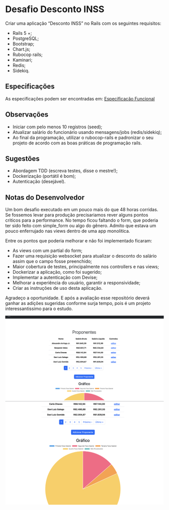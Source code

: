 # Desafio Desconto INSS

Criar uma aplicação “Desconto INSS” no Rails com os seguintes requisitos:

- Rails 5 +;
- PostgreSQL;
- Bootstrap;
- Chart.js;
- Rubocop rails;
- Kaminari;
- Redis;
- Sidekiq.

## Especificações

As especificações podem ser encontradas em: [Especificação Funcional](especificacoes.md)

## Observações

- Iniciar com pelo menos 10 registros (seed);
- Atualizar salário do funcionário usando mensagens/jobs (redis/sidekiq);
- Ao final da programação, utilizar o rubocop-rails e padronizar o seu
  projeto de acordo com as boas práticas de programação rails.

## Sugestões

- Abordagem TDD (escreva testes, disse o mestre!);
- Dockerização (portátil é bom);
- Autenticação (desejável).

## Notas do Desenvolvedor

Um bom desafio executado em um pouco mais do que 48 horas corridas. Se fossemos levar para produção precisariamos rever alguns pontos criticos para a performance. No tempo ficou faltando o form, que poderia ter sido feito com simple_form ou algo do gênero. Admito que estava um pouco enferrujado nas views dentro de uma app monolitica.

Entre os pontos que poderia melhorar e não foi implementado ficaram:

- As views com um partial do form;
- Fazer uma requisição websocket para atualizar o desconto do salário assim que o campo fosse preenchido;
- Maior cobertura de testes, principalmente nos controllers e nas views;
- Dockerizar a aplicação, como foi sugerido;
- Implementar a autenticação com Devise;
- Melhorar a experiência do usuário, garantir a responsividade;
- Criar as instruções de uso desta aplicação.

Agradeço a oportunidade. E após a avaliação esse repositório deverá ganhar as adições sugeridas conforme surja tempo, pois é um projeto interessantissimo para o estudo.

![Proponentes](readme/proponentes.png)
![Grafico](readme/grafico.png)
